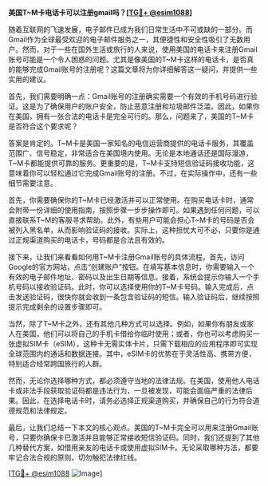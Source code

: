 **美国T~M卡电话卡可以注册gmail吗？[[TG💪+ @esim1088](https://t.me/s/esim1088)]**

随着互联网的飞速发展，电子邮件已成为我们日常生活中不可或缺的一部分。而Gmail作为全球最受欢迎的电子邮件服务之一，其便捷性和安全性吸引了无数用户。然而，对于一些在国外生活或旅行的人来说，使用美国的电话卡来注册Gmail账号可能是一个令人困惑的问题。尤其是像美国的T~M卡这样的电话卡，是否真的能够完成Gmail账号的注册呢？这篇文章将为你详细解答这一疑问，并提供一些实用的建议。

首先，我们需要明确一点：Gmail账号的注册确实需要一个有效的手机号码进行验证。这是为了确保用户的账户安全，防止恶意注册和垃圾邮件泛滥。因此，如果你在美国，拥有一张合法的电话卡是完全可行的。那么，问题来了，美国的T~M卡是否符合这个要求呢？

答案是肯定的。T~M卡是美国一家知名的电信运营商提供的电话卡服务，其覆盖范围广、信号稳定，非常适合在美国境内使用。无论是本地通话还是国际漫游，T~M卡都能提供可靠的服务。更重要的是，T~M卡支持短信验证码接收功能，这意味着你可以轻松通过它完成Gmail账号的注册。不过，在实际操作中，还有一些细节需要注意。

首先，你需要确保你的T~M卡已经激活并可以正常使用。在购买电话卡时，通常会附带一份详细的使用指南，按照步骤一步步操作即可。如果遇到任何问题，可以直接联系T~M的客服寻求帮助。此外，有些用户可能会担心T~M卡的号码是否会被列入黑名单，从而影响验证码的接收。实际上，这种担忧大可不必，只要你是通过正规渠道购买的电话卡，号码都是合法且有效的。

接下来，让我们来看看如何用T~M卡注册Gmail账号的具体流程。首先，访问Google的官方网站，点击“创建账户”按钮。在填写基本信息时，你需要输入一个有效的电子邮件地址、密码以及出生日期等信息。接着，系统会提示你输入一个手机号码以接收验证码。此时，你可以选择使用你的T~M卡号码。输入完成后，点击发送验证码，很快你就会收到一条包含验证码的短信。输入验证码后，继续按照提示完成剩余的设置步骤即可。

当然，除了T~M卡之外，还有其他几种方式可以选择。例如，如果你有朋友或家人在美国，他们可以将自己的手机卡借给你临时使用；或者，你也可以考虑购买一张虚拟SIM卡（eSIM），这种卡无需实体卡片，只需下载相应的应用程序即可实现全球范围内的通话和数据连接。其中，eSIM卡的优势在于灵活性高、携带方便，特别适合经常跨国旅行的人群。

然而，无论你选择哪种方式，都必须遵守当地的法律法规。在美国，使用他人电话卡或非法手段获取验证码都是违法行为，一旦被发现，可能会面临严重的法律后果。因此，在选择电话卡时，请务必选择正规渠道购买，并确保自己的行为符合道德规范和法律规定。

最后，让我们总结一下本文的核心观点。美国的T~M卡完全可以用来注册Gmail账号，只要你确保卡已激活并且能够正常接收短信验证码。同时，我们还提到了其他几种替代方案，如借用亲友的电话卡或使用虚拟SIM卡。无论采取哪种方法，都要牢记合法合规的原则，切勿触犯法律红线。

[[TG💪+ @esim1088](https://t.me/s/esim1088) ![Image](https://i.postimg.cc/4NQfJmqS/Snipaste-2025-05-13-00-14-12.png)]